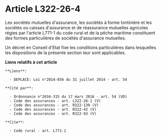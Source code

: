 # Article L322-26-4

Les sociétés mutuelles d'assurance, les sociétés à forme tontinière et les sociétés ou caisses d'assurance et de réassurance
mutuelles agricoles régies par l'article L771-1 du code rural et de la pêche maritime constituent des formes particulières de
sociétés d'assurance mutuelles. 

Un décret en Conseil d'Etat fixe les conditions particulières dans lesquelles les dispositions de la présente section leur
sont applicables.

**Liens relatifs à cet article**

	**Liens**:

	  - DEPLACE: Loi n°2014-856 du 31 juillet 2014 - art. 54

	**Cité par**:

	  - Ordonnance n°2016-315 du 17 mars 2016 - art. 54 (VD)
	  - Code des assurances - art. L322-26-1 (V)
	  - Code des assurances - art. R322-139 (V)
	  - Code des assurances - art. R322-42 (V)
	  - Code des assurances - art. R322-93 (V)

	**Cite**:

	  - Code rural - art. L771-1
